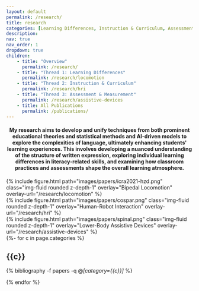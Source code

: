 ```yaml
---
layout: default
permalink: /research/
title: research
categories: [Learning Differences, Instruction & Curriculum, Assessment & Measurement]
description:  
nav: true
nav_order: 1
dropdown: true
children:
    - title: "Overview"
      permalink: /research/
    - title: "Thread 1: Learning Differences"
      permalink: /research/locomotion
    - title: "Thread 2: Instruction & Curriculum"
      permalink: /research/hri
    - title: "Thread 3: Assessment & Measurement"
      permalink: /research/assistive-devices
    - title: All Publications
      permalink: /publications/
---
```


<center>    
    <h4> My research aims to develop and unify techniques from both prominent educational theories and statistical methods and AI-driven models to explore the complexities of language, ultimately enhancing students' learning experiences. This involves developing a nuanced understanding of the structure of written expression, exploring individual learning differences in literacy-related skills, and examining how classroom practices and assessments shape the overall learning atmosphere.
    <!-- <b>Bipedal Locomotion</b>, <b>Human Robot Interaction</b>, and <b>Lower-Body Assistive Devices</b>. -->
    </h4>
</center>


<div class="row mt-3">
    <div class="col-sm mt-3 mt-md-0">
        {% include figure.html path="images/papers/icra2021-hzd.png" class="img-fluid rounded z-depth-1" overlay="Bipedal Locomotion"
            overlay-url="/research/locomotion" %}
    </div>
    <div class="col-sm mt-3 mt-md-0">
        {% include figure.html path="images/papers/cospar.png" class="img-fluid rounded z-depth-1" overlay="Human-Robot Interaction"
        overlay-url="/research/hri" %}
    </div>
    <div class="col-sm mt-3 mt-md-0">
        {% include figure.html path="images/papers/spinal.png" class="img-fluid rounded z-depth-1" overlay="Lower-Body Assistive Devices"
        overlay-url="/research/assistive-devices" %}
    </div>
</div>

<!-- _pages/publications.md -->
<div class="publications">
{%- for c in page.categories %}

  <h2 class="year">{{c}}</h2>

  {% bibliography -f papers -q @*[category={{c}}]* %}

{% endfor %}
</div>
